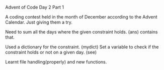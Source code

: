 Advent of Code Day 2 Part 1

A coding contest held in the month of December according to the Advent Calendar. Just giving them a try.

Need to sum all the days where the given constraint holds.
(ans) contains that. 

Used a dictionary for the constraint.
(mydict)
Set a variable to check if the constraint holds or not on a given day. (see)


Learnt file handling(properly) and new functions.
